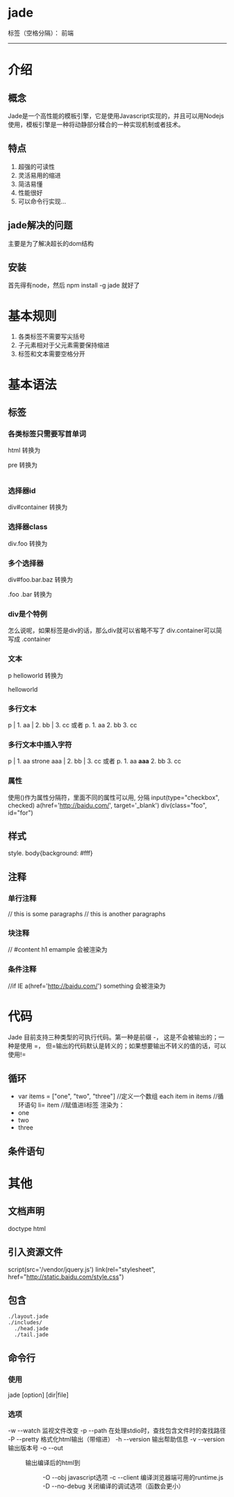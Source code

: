 # jade

标签（空格分隔）： 前端

---

# 介绍

## 概念
  Jade是一个高性能的模板引擎，它是使用Javascript实现的，并且可以用Nodejs使用，模板引擎是一种将动静部分糅合的一种实现机制或者技术。

## 特点
  1. 超强的可读性
  2. 灵活易用的缩进
  3. 简洁易懂
  4. 性能很好
  5. 可以命令行实现...

## jade解决的问题
  主要是为了解决超长的dom结构

## 安装
  首先得有node，然后
  npm install -g jade 就好了

# 基本规则

1. 各类标签不需要写尖括号
2. 子元素相对于父元素需要保持缩进
3. 标签和文本需要空格分开

# 基本语法

## 标签

### 各类标签只需要写首单词
  html 转换为
  <html></html>
  pre 转换为
  <pre></pre>

### 选择器id
  div#container 转换为
  <div id="container"></div>

### 选择器class
  div.foo 转换为
  <div class="foo"></div>

### 多个选择器
  div#foo.bar.baz 转换为
  <div id="foo" class="bar baz"></div>
  .foo
  .bar 转换为
  <div class="foo"></div><div class="bar"></div>

### div是个特例
  怎么说呢，如果标签是div的话，那么div就可以省略不写了
  div.container可以简写成
  .container

### 文本
  p helloworld 转换为
  <p>helloworld</p>

### 多行文本
  p
    | 1. aa
    | 2. bb
    | 3. cc
  或者
  p.
    1. aa
    2. bb
    3. cc

### 多行文本中插入字符
  p
    | 1. aa
    strone aaa
    | 2. bb
    | 3. cc
  或者
  p.
    1. aa
    <strong>aaa</strong>
    2. bb
    3. cc

### 属性
  使用()作为属性分隔符，里面不同的属性可以用, 分隔
  input(type="checkbox", checked)
  a(href='http://baidu.com/', target='_blank')
  div(class="foo", id="for")

## 样式
  style.
    body{background: #fff}

## 注释

### 单行注释
  // this is some paragraphs
  // this is another paragraphs

### 块注释
  //
    #content
      h1 emample 会被渲染为
    <!--
      <div id="content">
        <h1>Example</h1>
      </div>
    -->

### 条件注释
  //if IE
    a(href='http://baidu.com/') something 会被渲染为
  <!--[if IE]>
      <a href="http://baidu.com/">something</a>
  <![endif]-->

# 代码
  Jade 目前支持三种类型的可执行代码。第一种是前缀 -， 这是不会被输出的；一种是使用 =， 但=输出的代码默认是转义的；如果想要输出不转义的值的话，可以使用!=

## 循环
  - var items = ["one", "two", "three"] //定义一个数组
  each item in items //循环语句
    li= item //赋值进li标签
    渲染为：
    <li>one</li>
    <li>two</li>
    <li>three</li>

## 条件语句
  

# 其他

## 文档声明
  doctype html

## 引入资源文件
  script(src='/vendor/jquery.js')
  link(rel="stylesheet", href="http://static.baidu.com/style.css")

## 包含
    ./layout.jade
    ./includes/
      ./head.jade
      ./tail.jade

## 命令行

### 使用
  jade [option] [dir|file]

### 选项
  -w --watch 监视文件改变
  -p --path <path> 在处理stdio时，查找包含文件时的查找路径
  -P --pretty 格式化html输出（带缩进）
  -h --version  输出帮助信息
  -v --version 输出版本号
  -o --out <dir> 输出编译后的html到<dir>
  -O --obj <str> javascript选项
  -c --client 编译浏览器端可用的runtime.js
  -D --no-debug 关闭编译的调试选项（函数会更小）